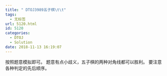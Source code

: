 ```yaml
---
title: " DTOJ3989五子棋\t\t"
tags:
  - 无标签
url: 5120.html
id: 5120
categories:
  - DTOJ
  - Solution
date: 2018-11-13 16:19:07
---
```


按照题意模拟即可。 题意有点小歧义，五子棋的两种对角线都可以胜利。 要注意各种判定的先后顺序。